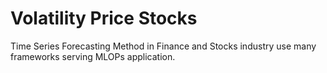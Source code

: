 # Volatility Price Stocks
Time Series Forecasting Method in Finance and Stocks industry use many frameworks serving MLOPs application.  
